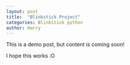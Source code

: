 ```yaml
---
layout: post
title:  "Blinkstick Project"
categories: Blinkstick python
author: Harry
---
```

This is a demo post, but content is coming soon!

I hope this works :O
